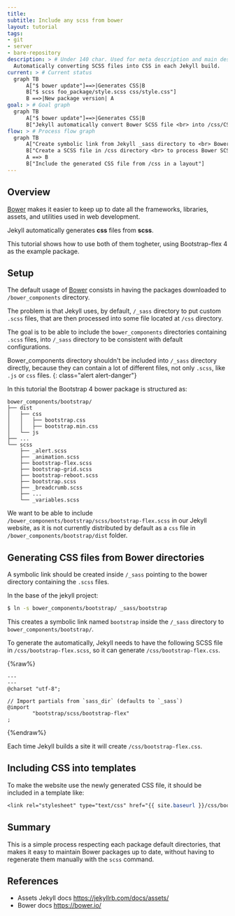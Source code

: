 ```yaml
---
title:
subtitle: Include any scss from bower
layout: tutorial
tags:
- git
- server
- bare-repository
description: > # Under 140 char. Used for meta description and main description
  Automatically converting SCSS files into CSS in each Jekyll build.
current: > # Current status 
  graph TB
      A["$ bower update"]==>|Generates CSS|B
      B["$ scss foo_package/style.scss css/style.css"]
      B ==>|New package version| A
goal: > # Goal graph
  graph TB
      A["$ bower update"]==>|Generates CSS|B
      B["Jekyll automatically convert Bower SCSS file <br> into /css/CSS-FILE in each build"]
flow: > # Process flow graph
  graph TB
      A["Create symbolic link from Jekyll _sass directory to <br> Bower package directory"]
      B["Create a SCSS file in /css directory <br> to process Bower SCSS file "]
      A ==> B
      B["Include the generated CSS file from /css in a layout"]
---
```


## Overview

[Bower] makes it easier to keep up to date all the frameworks, libraries,
assets, and utilities used in web development.

Jekyll automatically generates __css__ files from __scss__.

This tutorial shows how to use both of them togheter, using Bootstrap-flex 4
as the example package.

## Setup

The default usage of [Bower] consists in having the packages downloaded to
`/bower_components` directory.

The problem is that Jekyll uses, by default, `/_sass` directory to put custom
`.scss` files, that are then processed into some file located at `/css` directory.

The goal is to be able to include the `bower_components` directories containing
`.scss` files, into `/_sass` directory to be consistent with default configurations.

Bower_components directory shouldn't be included into `/_sass` directory directly,
because they can contain a lot of different files, not only `.scss`, like `.js` 
or `css` files.
{: class="alert alert-danger"}

In this tutorial the Bootstrap 4 bower package is structured as:

~~~
bower_components/bootstrap/
├── dist
│   ├── css
│   │   ├── bootstrap.css
│   │   ├── bootstrap.min.css
│   └── js
├── ...
└── scss
    ├── _alert.scss
    ├── _animation.scss
    ├── bootstrap-flex.scss
    ├── bootstrap-grid.scss
    ├── bootstrap-reboot.scss
    ├── bootstrap.scss
    ├── _breadcrumb.scss
    ├── ...
    └── _variables.scss

~~~

We want to be able to include `/bower_components/bootstrap/scss/bootstrap-flex.scss`
in our Jekyll website, as it is not currently distributed by default as a `css` file
in `/bower_components/bootstrap/dist` folder.

## Generating CSS files from Bower directories

A symbolic link should be created inside `/_sass` pointing to the bower
directory containing the `.scss` files.

In the base of the jekyll project:

~~~ bash
$ ln -s bower_components/bootstrap/ _sass/bootstrap
~~~

This creates a symbolic link named `bootstrap` inside the `/_sass`
directory to `bower_components/bootstrap/`.

To generate the automatically, Jekyll needs to have the following SCSS file
in `/css/bootstrap-flex.scss`, so it can generate `/css/bootstrap-flex.css`.

{%raw%}
~~~
---
---
@charset "utf-8";

// Import partials from `sass_dir` (defaults to `_sass`)
@import
        "bootstrap/scss/bootstrap-flex"
;
~~~
{%endraw%}

Each time Jekyll builds a site it will create `/css/bootstrap-flex.css`.

## Including CSS into templates

To make the website use the newly generated CSS file, it should be included
in a template like:

~~~ css
<link rel="stylesheet" type="text/css" href="{{ site.baseurl }}/css/bootstrap-flex.css">
~~~

## Summary

This is a simple process respecting each package default directories, that makes it 
easy to maintain Bower packages up to date, without having to regenerate
them manually with the `scss` command.

## References

- Assets Jekyll docs <https://jekyllrb.com/docs/assets/>
- Bower docs <https://bower.io/>

[Bower]: https://bower.io/
